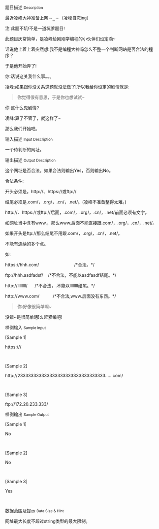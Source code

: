<div class="panel panel-default">
<div class="area-title">
<span>
题目描述
<small>Description</small>
</span></div>
<div class="panel-body">

<p>最近凌峰大神准备上网<span style="font-family: arial;">→_<span style="font-family: arial;">→（凌峰自恋ing）</span></span></p><p><span style="font-family: arial;"><span style="font-family: arial;">注:此题不坑!不是一道坑爹题目!</span></span></p><p><span style="font-family: arial;"><span style="font-family: arial;">此题目灰常简单，是凌峰给刚刚学编程的小伙伴们设定滴~</span></span></p><p><span style="font-family: arial;"><span style="font-family: arial;">话说他上着上着突然想:我不是编程大神吗怎么不整一个判断网站是否合法的程序？</span></span></p><p><span style="font-family: arial;"><span style="font-family: arial;">于是他开始弄了!</span></span></p><p><span style="font-family: arial;"><span style="font-family: arial;">你:话说这关我什么事。。。</span></span></p><p><span style="font-family: arial;"><span style="font-family: arial;">凌峰:如果跟你没关系这题就没法做了!所以我给你设定的剧情就是:</span></span></p><blockquote><p><span style="font-family: arial;"><span style="font-family: arial;">你觉得很有意思，于是你也想试试~</span></span></p></blockquote><p><span style="font-family: arial;">你:</span><span style="font-family: arial;">这什么鬼剧情?</span></p><p><span style="font-family: arial;">凌峰:算了不管了，就这样了~</span></p><p><span style="font-family: arial;">那么我们开始吧。</span></p>

</div>
</div>

<div class="panel panel-default">
<div class="area-title">
<span>
输入描述
<small>Input Description</small>
</span></div>
<div class="panel-body">
<p>一个待判断的网址。</p>

</div>
</div>
<div  class="panel panel-default">
<div class="area-title">
<span>
输出描述
<small>Output Description</small>
</span></div>
<div class="panel-body">

<p>这个网址是否合法。如果合法则输出Yes，否则输出No。</p><p>合法条件:</p><p>开头必须是。http://、https://或ftp://</p><p>结尾必须是.com/，.org/，.cn/，.net/。(凌峰不准备整得太难。)</p><p>http://、https://或ftp://后面，.com/，.org/，.cn/，.net/前面必须有文字。</p><p>如网址当中含有www.，那么www.后面不能直接跟.com/，.org/，.cn/，.net/。</p><p style="text-align: left;">如果开头是ftp://那么结尾不用跟.com/，.org/，.cn/，.net/。</p><p>不能有连续的多个点。</p><p>如:</p><p>https://hhh.com/ &nbsp; &nbsp; &nbsp; &nbsp; &nbsp; &nbsp; &nbsp; &nbsp; &nbsp; &nbsp; &nbsp; &nbsp; &nbsp; &nbsp; /*合法。*/</p><p>ftp://hhh.asdfadsf/ &nbsp; &nbsp;/*不合法，不能以asdfasdf结尾。*/</p><p>http://llllllll/ &nbsp; &nbsp; &nbsp;/*不合法，.不能以llllllll结尾。*/</p><p>http://www.com/&nbsp; &nbsp; &nbsp; &nbsp; &nbsp; &nbsp;/*不合法,www.后面没有东西。*/</p><blockquote><p>你:好像很简单啊~</p></blockquote><p>没错~是很简单!那么赶紧编吧!</p>

</div>
</div>


<div class="panel panel-default">
<div class="area-title">
<span>
样例输入
<small>Sample Input</small>
</span></div>
<div class="panel-body">
<p>[Sample 1]</p><p>https:///</p><p><br></p><p>[Sample 2]</p><p>http://233333333333333333333333333333333......com/</p><p><br></p><p>[Sample 3]</p><p>ftp://172.20.233.333/</p>

</div>
</div>

<div class="panel panel-default">
<div class="area-title">
<span>
样例输出
<small>Sample Output</small>
</span></div>
<div class="panel-body">
<p>[Sample 1]<br></p><p>No</p><p><br></p><p>[Sample 2]</p><p>No</p><p><br></p><p>[Sample 3]</p><p>Yes</p><p><br></p>

</div>
</div>

<div class="panel panel-default">
<div class="area-title">
<span>
数据范围及提示
<small>Data Size & Hint</small>
</span></div>
<div class="panel-body">
<p>网址最大长度不超过string类型的最大限制。</p>
</div>
</div>